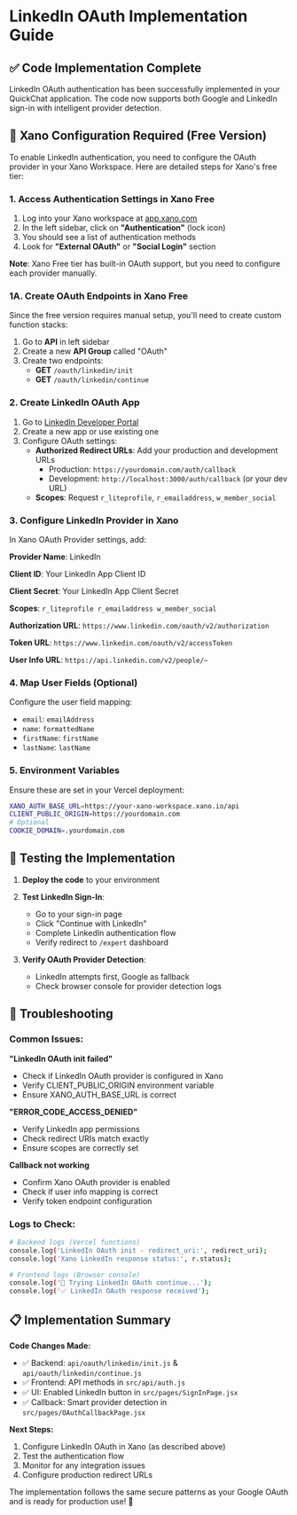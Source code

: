 # LinkedIn OAuth Implementation Guide

## ✅ Code Implementation Complete

LinkedIn OAuth authentication has been successfully implemented in your QuickChat application. The code now supports both Google and LinkedIn sign-in with intelligent provider detection.

## 🔧 Xano Configuration Required (Free Version)

To enable LinkedIn authentication, you need to configure the OAuth provider in your Xano Workspace. Here are detailed steps for Xano's free tier:

### 1. Access Authentication Settings in Xano Free
1. Log into your Xano workspace at [app.xano.com](https://app.xano.com)
2. In the left sidebar, click on **"Authentication"** (lock icon)
3. You should see a list of authentication methods
4. Look for **"External OAuth"** or **"Social Login"** section

**Note**: Xano Free tier has built-in OAuth support, but you need to configure each provider manually.

### 1A. Create OAuth Endpoints in Xano Free
Since the free version requires manual setup, you'll need to create custom function stacks:

1. Go to **API** in left sidebar
2. Create a new **API Group** called "OAuth"
3. Create two endpoints:
   - **GET** `/oauth/linkedin/init`
   - **GET** `/oauth/linkedin/continue`

### 2. Create LinkedIn OAuth App
1. Go to [LinkedIn Developer Portal](https://developer.linkedin.com/)
2. Create a new app or use existing one
3. Configure OAuth settings:
   - **Authorized Redirect URLs**: Add your production and development URLs
     - Production: `https://yourdomain.com/auth/callback`
     - Development: `http://localhost:3000/auth/callback` (or your dev URL)
   - **Scopes**: Request `r_liteprofile`, `r_emailaddress`, `w_member_social`

### 3. Configure LinkedIn Provider in Xano
In Xano OAuth Provider settings, add:

**Provider Name**: LinkedIn

**Client ID**: Your LinkedIn App Client ID

**Client Secret**: Your LinkedIn App Client Secret

**Scopes**: `r_liteprofile r_emailaddress w_member_social`

**Authorization URL**: `https://www.linkedin.com/oauth/v2/authorization`

**Token URL**: `https://www.linkedin.com/oauth/v2/accessToken`

**User Info URL**: `https://api.linkedin.com/v2/people/~`

### 4. Map User Fields (Optional)
Configure the user field mapping:
- `email`: `emailAddress`
- `name`: `formattedName`
- `firstName`: `firstName`
- `lastName`: `lastName`

### 5. Environment Variables
Ensure these are set in your Vercel deployment:
```bash
XANO_AUTH_BASE_URL=https://your-xano-workspace.xano.io/api
CLIENT_PUBLIC_ORIGIN=https://yourdomain.com
# Optional
COOKIE_DOMAIN=.yourdomain.com
```

## 🧪 Testing the Implementation

1. **Deploy the code** to your environment
2. **Test LinkedIn Sign-In**:
   - Go to your sign-in page
   - Click "Continue with LinkedIn"
   - Complete LinkedIn authentication flow
   - Verify redirect to `/expert` dashboard

3. **Verify OAuth Provider Detection**:
   - LinkedIn attempts first, Google as fallback
   - Check browser console for provider detection logs

## 🚨 Troubleshooting

### Common Issues:

**"LinkedIn OAuth init failed"**
- Check if LinkedIn OAuth provider is configured in Xano
- Verify CLIENT_PUBLIC_ORIGIN environment variable
- Ensure XANO_AUTH_BASE_URL is correct

**"ERROR_CODE_ACCESS_DENIED"**
- Verify LinkedIn app permissions
- Check redirect URIs match exactly
- Ensure scopes are correctly set

**Callback not working**
- Confirm Xano OAuth provider is enabled
- Check if user info mapping is correct
- Verify token endpoint configuration

### Logs to Check:
```bash
# Backend logs (Vercel functions)
console.log('LinkedIn OAuth init - redirect_uri:', redirect_uri);
console.log('Xano LinkedIn response status:', r.status);

# Frontend logs (Browser console)
console.log('📡 Trying LinkedIn OAuth continue...');
console.log('✅ LinkedIn OAuth response received');
```

## 📋 Implementation Summary

**Code Changes Made:**
- ✅ Backend: `api/oauth/linkedin/init.js` & `api/oauth/linkedin/continue.js`
- ✅ Frontend: API methods in `src/api/auth.js`
- ✅ UI: Enabled LinkedIn button in `src/pages/SignInPage.jsx`
- ✅ Callback: Smart provider detection in `src/pages/OAuthCallbackPage.jsx`

**Next Steps:**
1. Configure LinkedIn OAuth in Xano (as described above)
2. Test the authentication flow
3. Monitor for any integration issues
4. Configure production redirect URLs

The implementation follows the same secure patterns as your Google OAuth and is ready for production use! 🎉
